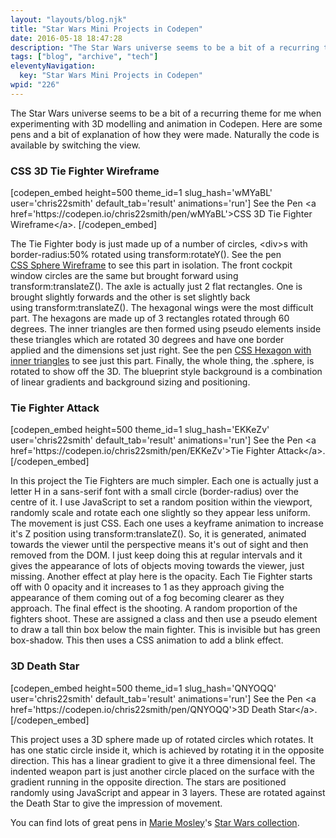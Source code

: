 ```yaml
---
layout: "layouts/blog.njk"
title: "Star Wars Mini Projects in Codepen"
date: 2016-05-18 18:47:28
description: "The Star Wars universe seems to be a bit of a recurring theme for me when experimenting with 3D modelling and animation in Codepen"
tags: ["blog", "archive", "tech"]
eleventyNavigation:
  key: "Star Wars Mini Projects in Codepen"
wpid: "226"
---
```


The Star Wars universe seems to be a bit of a recurring theme for me when experimenting with 3D modelling and animation in Codepen. Here are some pens and a bit of explanation of how they were made. Naturally the code is available by switching the view.

<h3>CSS 3D Tie Fighter Wireframe</h3>
[codepen_embed height=500 theme_id=1 slug_hash='wMYaBL' user='chris22smith' default_tab='result' animations='run']
See the Pen &lt;a href='https://codepen.io/chris22smith/pen/wMYaBL'&gt;CSS 3D Tie Fighter Wireframe&lt;/a&gt;.
[/codepen_embed]

The Tie Fighter body is just made up of a number of circles, &lt;div&gt;s with border-radius:50% rotated using transform:rotateY(). See the pen <a href="https://codepen.io/chris22smith/pen/LGeVzz" target="_blank">CSS Sphere Wireframe</a> to see this part in isolation. The front cockpit window circles are the same but brought forward using transform:translateZ(). The axle is actually just 2 flat rectangles. One is brought slightly forwards and the other is set slightly back using transform:translateZ(). The hexagonal wings were the most difficult part. The hexagons are made up of 3 rectangles rotated through 60 degrees. The inner triangles are then formed using pseudo elements inside these triangles which are rotated 30 degrees and have one border applied and the dimensions set just right. See the pen <a href="https://codepen.io/chris22smith/pen/EPeYmL" target="_blank">CSS Hexagon with inner triangles</a> to see just this part. Finally, the whole thing, the .sphere, is rotated to show off the 3D. The blueprint style background is a combination of linear gradients and background sizing and positioning.

<h3>Tie Fighter Attack</h3>
[codepen_embed height=500 theme_id=1 slug_hash='EKKeZv' user='chris22smith' default_tab='result' animations='run']
See the Pen &lt;a href='https://codepen.io/chris22smith/pen/EKKeZv'&gt;Tie Fighter Attack&lt;/a&gt;.
[/codepen_embed]

In this project the Tie Fighters are much simpler. Each one is actually just a letter H in a sans-serif font with a small circle (border-radius) over the centre of it. I use JavaScript to set a random position within the viewport, randomly scale and rotate each one slightly so they appear less uniform. The movement is just CSS. Each one uses a keyframe animation to increase it's Z position using transform:translateZ(). So, it is generated, animated towards the viewer until the perspective means it's out of sight and then removed from the DOM. I just keep doing this at regular intervals and it gives the appearance of lots of objects moving towards the viewer, just missing. Another effect at play here is the opacity. Each Tie Fighter starts off with 0 opacity and it increases to 1 as they approach giving the appearance of them coming out of a fog becoming clearer as they approach. The final effect is the shooting. A random proportion of the fighters shoot. These are assigned a class and then use a pseudo element to draw a tall thin box below the main fighter. This is invisible but has green box-shadow. This then uses a CSS animation to add a blink effect.

<h3>3D Death Star</h3>
[codepen_embed height=500 theme_id=1 slug_hash='QNYOQQ' user='chris22smith' default_tab='result' animations='run']
See the Pen &lt;a href='https://codepen.io/chris22smith/pen/QNYOQQ'&gt;3D Death Star&lt;/a&gt;.
[/codepen_embed]

This project uses a 3D sphere made up of rotated circles which rotates. It has one static circle inside it, which is achieved by rotating it in the opposite direction. This has a linear gradient to give it a three dimensional feel. The indented weapon part is just another circle placed on the surface with the gradient running in the opposite direction. The stars are positioned randomly using JavaScript and appear in 3 layers. These are rotated against the Death Star to give the impression of movement.

You can find lots of great pens in <a href="https://codepen.io/mariemosley/">Marie Mosley</a>'s <a href="https://codepen.io/collection/nbGZVv/" target="_blank">Star Wars collection</a>.

&nbsp;
